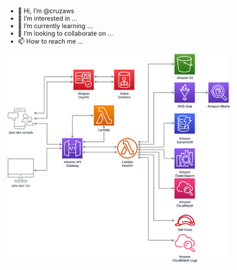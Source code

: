 - 👋 Hi, I’m @cruzaws
- 👀 I’m interested in ...
- 🌱 I’m currently learning ...
- 💞️ I’m looking to collaborate on ...
- 📫 How to reach me ...


![Link](TestDiagram.drawio.png)

<!---
cruzaws/cruzaws is a ✨ special ✨ repository because its `README.md` (this file) appears on your GitHub profile.
You can click the Preview link to take a look at your changes.
--->

